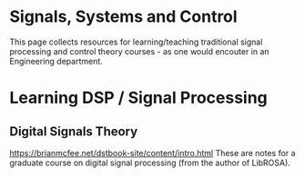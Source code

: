 # Signals, Systems and Control

This page collects resources for learning/teaching traditional signal processing and control theory courses  - as one would encouter in an Engineering department.

# Learning DSP / Signal Processing

## Digital Signals Theory
https://brianmcfee.net/dstbook-site/content/intro.html
These are notes for a graduate course on digital signal processing (from the author of LibROSA).

